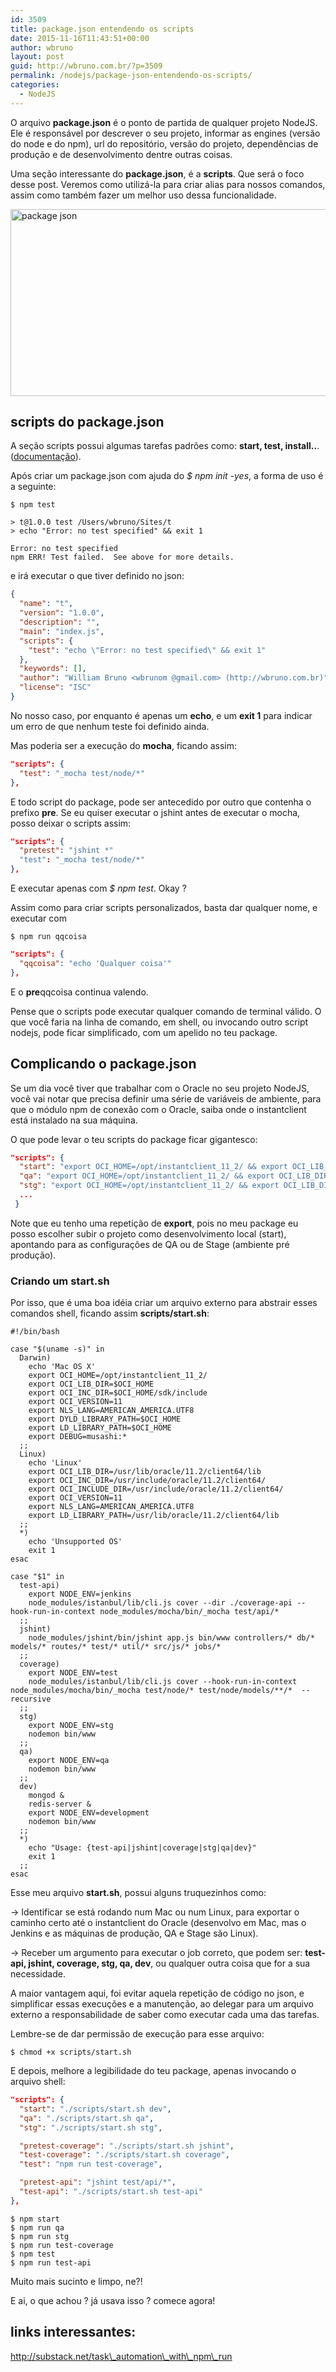 ```yaml
---
id: 3509
title: package.json entendendo os scripts
date: 2015-11-16T11:43:51+00:00
author: wbruno
layout: post
guid: http://wbruno.com.br/?p=3509
permalink: /nodejs/package-json-entendendo-os-scripts/
categories:
  - NodeJS
---
```

O arquivo **package.json** é o ponto de partida de qualquer projeto NodeJS. Ele é responsável por descrever o seu projeto, informar as engines (versão do node e do npm), url do repositório, versão do projeto, dependências de produção e de desenvolvimento dentre outras coisas.

Uma seção interessante do **package.json**, é a **scripts**. Que será o foco desse post. Veremos como utilizá-la para criar alias para nossos comandos, assim como também fazer um melhor uso dessa funcionalidade.

<img src="/wp-content/uploads/2015/11/package-json-1024x389.png" alt="package json" width="788" height="299" class="aligncenter size-large wp-image-3518" srcset="/wp-content/uploads/2015/11/package-json-1024x389.png 1024w, /wp-content/uploads/2015/11/package-json-300x114.png 300w, /wp-content/uploads/2015/11/package-json-788x299.png 788w, /wp-content/uploads/2015/11/package-json.png 1500w" sizes="(max-width: 788px) 100vw, 788px" />

<!--more-->

## scripts do package.json

A seção scripts possui algumas tarefas padrões como: **start, test, install..**. ([documentação](https://docs.npmjs.com/misc/scripts)).

Após criar um package.json com ajuda do <var>$ npm init -yes</var>, a forma de uso é a seguinte:

``` shell
$ npm test

> t@1.0.0 test /Users/wbruno/Sites/t
> echo "Error: no test specified" && exit 1

Error: no test specified
npm ERR! Test failed.  See above for more details.
```

e irá executar o que tiver definido no json:

``` json
{
  "name": "t",
  "version": "1.0.0",
  "description": "",
  "main": "index.js",
  "scripts": {
    "test": "echo \"Error: no test specified\" && exit 1"
  },
  "keywords": [],
  "author": "William Bruno <wbrunom @gmail.com> (http://wbruno.com.br)",
  "license": "ISC"
}
```

No nosso caso, por enquanto é apenas um **echo**, e um **exit 1** para indicar um erro de que nenhum teste foi definido ainda.

Mas poderia ser a execução do **mocha**, ficando assim:

``` json
"scripts": {
  "test": "_mocha test/node/*"
},

```

E todo script do package, pode ser antecedido por outro que contenha o prefixo **pre**. Se eu quiser executar o jshint antes de executar o mocha, posso deixar o scripts assim:

``` json
"scripts": {
  "pretest": "jshint *"
  "test": "_mocha test/node/*"
},

```

E executar apenas com <var>$ npm test</var>. Okay ?

Assim como para criar scripts personalizados, basta dar qualquer nome, e executar com

``` shell
$ npm run qqcoisa
```

``` json
"scripts": {
  "qqcoisa": "echo 'Qualquer coisa'"
},

```

E o **pre**qqcoisa continua valendo.

Pense que o scripts pode executar qualquer comando de terminal válido. O que você faria na linha de comando, em shell, ou invocando outro script nodejs, pode ficar simplificado, com um apelido no teu package.

## Complicando o package.json

Se um dia você tiver que trabalhar com o Oracle no seu projeto NodeJS, você vai notar que precisa definir uma série de variáveis de ambiente, para que o módulo npm de conexão com o Oracle, saiba onde o instantclient está instalado na sua máquina.

O que pode levar o teu scripts do package ficar gigantesco:

``` json
"scripts": {
  "start": "export OCI_HOME=/opt/instantclient_11_2/ && export OCI_LIB_DIR=$OCI_HOME && export OCI_INC_DIR=$OCI_HOME/sdk/include && export OCI_VERSION=11 && export NLS_LANG=AMERICAN_AMERICA.UTF8 && export DYLD_LIBRARY_PATH=$OCI_HOME && export LD_LIBRARY_PATH=$OCI_HOME && export DEBUG=musashi:* && export NODE_ENV=development && nodemon bin/www",
  "qa": "export OCI_HOME=/opt/instantclient_11_2/ && export OCI_LIB_DIR=$OCI_HOME && export OCI_INC_DIR=$OCI_HOME/sdk/include && export OCI_VERSION=11 && export NLS_LANG=AMERICAN_AMERICA.UTF8 && export DYLD_LIBRARY_PATH=$OCI_HOME && export LD_LIBRARY_PATH=$OCI_HOME && export DEBUG=musashi:* && export NODE_ENV=qa && nodemon bin/www",
  "stg": "export OCI_HOME=/opt/instantclient_11_2/ && export OCI_LIB_DIR=$OCI_HOME && export OCI_INC_DIR=$OCI_HOME/sdk/include && export OCI_VERSION=11 && export NLS_LANG=AMERICAN_AMERICA.UTF8 && export DYLD_LIBRARY_PATH=$OCI_HOME && export LD_LIBRARY_PATH=$OCI_HOME && export DEBUG=musashi:* && export NODE_ENV=stg && nodemon bin/www",
  ...
 }

```

Note que eu tenho uma repetição de **export**, pois no meu package eu posso escolher subir o projeto como desenvolvimento local (start), apontando para as configurações de QA ou de Stage (ambiente pré produção).

### Criando um start.sh

Por isso, que é uma boa idéia criar um arquivo externo para abstrair esses comandos shell, ficando assim **scripts/start.sh**:

``` shell
#!/bin/bash

case "$(uname -s)" in
  Darwin)
    echo 'Mac OS X'
    export OCI_HOME=/opt/instantclient_11_2/
    export OCI_LIB_DIR=$OCI_HOME
    export OCI_INC_DIR=$OCI_HOME/sdk/include
    export OCI_VERSION=11
    export NLS_LANG=AMERICAN_AMERICA.UTF8
    export DYLD_LIBRARY_PATH=$OCI_HOME
    export LD_LIBRARY_PATH=$OCI_HOME
    export DEBUG=musashi:*
  ;;
  Linux)
    echo 'Linux'
    export OCI_LIB_DIR=/usr/lib/oracle/11.2/client64/lib
    export OCI_INC_DIR=/usr/include/oracle/11.2/client64/
    export OCI_INCLUDE_DIR=/usr/include/oracle/11.2/client64/
    export OCI_VERSION=11
    export NLS_LANG=AMERICAN_AMERICA.UTF8
    export LD_LIBRARY_PATH=/usr/lib/oracle/11.2/client64/lib
  ;;
  *)
    echo 'Unsupported OS'
    exit 1
esac

case "$1" in
  test-api)
    export NODE_ENV=jenkins
    node_modules/istanbul/lib/cli.js cover --dir ./coverage-api --hook-run-in-context node_modules/mocha/bin/_mocha test/api/*
  ;;
  jshint)
    node_modules/jshint/bin/jshint app.js bin/www controllers/* db/* models/* routes/* test/* util/* src/js/* jobs/*
  ;;
  coverage)
    export NODE_ENV=test
    node_modules/istanbul/lib/cli.js cover --hook-run-in-context node_modules/mocha/bin/_mocha test/node/* test/node/models/**/*  --recursive
  ;;
  stg)
    export NODE_ENV=stg
    nodemon bin/www
  ;;
  qa)
    export NODE_ENV=qa
    nodemon bin/www
  ;;
  dev)
    mongod &
    redis-server &
    export NODE_ENV=development
    nodemon bin/www
  ;;
  *)
    echo "Usage: {test-api|jshint|coverage|stg|qa|dev}"
    exit 1
  ;;
esac

```

Esse meu arquivo **start.sh**, possui alguns truquezinhos como:

-> Identificar se está rodando num Mac ou num Linux, para exportar o caminho certo até o instantclient do Oracle (desenvolvo em Mac, mas o Jenkins e as máquinas de produção, QA e Stage são Linux).

-> Receber um argumento para executar o job correto, que podem ser: **test-api, jshint, coverage, stg, qa, dev**, ou qualquer outra coisa que for a sua necessidade.

A maior vantagem aqui, foi evitar aquela repetição de código no json, e simplificar essas execuções e a manutenção, ao delegar para um arquivo externo a responsabilidade de saber como executar cada uma das tarefas.

Lembre-se de dar permissão de execução para esse arquivo:

``` shell
$ chmod +x scripts/start.sh
```

E depois, melhore a legibilidade do teu package, apenas invocando o arquivo shell:

``` json
"scripts": {
  "start": "./scripts/start.sh dev",
  "qa": "./scripts/start.sh qa",
  "stg": "./scripts/start.sh stg",

  "pretest-coverage": "./scripts/start.sh jshint",
  "test-coverage": "./scripts/start.sh coverage",
  "test": "npm run test-coverage",

  "pretest-api": "jshint test/api/*",
  "test-api": "./scripts/start.sh test-api"
},
```

``` shell
$ npm start
$ npm run qa
$ npm run stg
$ npm run test-coverage
$ npm test
$ npm run test-api

```

Muito mais sucinto e limpo, ne?!

E ai, o que achou ? já usava isso ? comece agora!

## links interessantes:

http://substack.net/task\_automation\_with\_npm\_run
